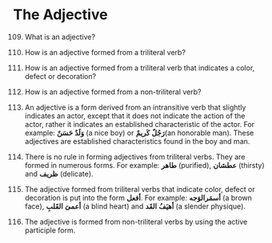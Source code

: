The Adjective
=============

109. What is an adjective?

110. How is an adjective formed from a triliteral verb?

111. How is an adjective formed from a triliteral verb that indicates a
color, defect or decoration?

112. How is an adjective formed from a non-triliteral verb?

109. An adjective is a form derived from an intransitive verb that
slightly indicates an actor, except that it does not indicate the action
of the actor, rather it indicates an established characteristic of the
actor. For example: **وَلَدٌ** **حَسَنٌ** (a nice boy) or **رَجُلٌ**
**کَریمٌ**(an honorable man). These adjectives are established
characteristics found in the boy and man.

110. There is no rule in forming adjectives from triliteral verbs. They
are formed in numerous forms. For example: **طاهر** (purified),
**عطشان** (thirsty) and **ظریف** (delicate).

111. The adjective formed from triliteral verbs that indicate color,
defect or decoration is put into the form **أفعل**. For example:
**أسمَرالوَجه** (a brown face), **أعمیَ** **القَلبِ** (a blind heart)
and **أهیَفُ** **القَد** (a slender physique).

112. The adjective is formed from non-triliteral verbs by using the
active participle form.



